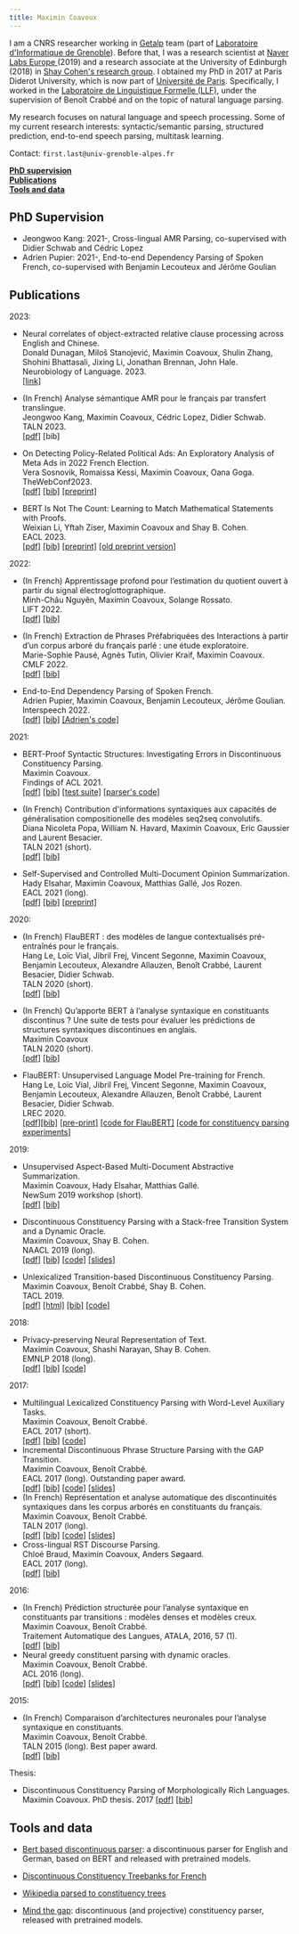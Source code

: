 ```yaml
---
title: Maximin Coavoux
---
```


I am a CNRS researcher working in [Getalp](http://lig-getalp.imag.fr/en/home/) team (part of [Laboratoire d'Informatique de Grenoble](http://www.liglab.fr/)).
Before that, I was a research scientist at [Naver Labs Europe ](https://europe.naverlabs.com/) (2019) and a research associate at the University of Edinburgh (2018) in [Shay Cohen's research group](http://cohort.inf.ed.ac.uk/).
I obtained my PhD in 2017 at Paris Diderot University, which is now part of [Université de Paris](https://u-paris.fr/).
Specifically, I worked in the [Laboratoire de Linguistique Formelle (LLF)](http://www.llf.cnrs.fr/en), under the supervision of Benoît Crabbé and on the topic of natural language parsing.

My research focuses on natural language and speech processing. Some of my current research interests: syntactic/semantic parsing, structured prediction, end-to-end speech parsing, multitask learning.

Contact: `first.last@univ-grenoble-alpes.fr`

[**PhD supervision**](#phd-supervision)  
[**Publications**](#publications)  
[**Tools and data**](#tools-and-data)  

## PhD Supervision

- Jeongwoo Kang: 2021-, Cross-lingual AMR Parsing, co-supervised with Didier Schwab and Cédric Lopez
- Adrien Pupier: 2021-, End-to-end Dependency Parsing of Spoken French, co-supervised with Benjamin Lecouteux and Jérôme Goulian

## Publications

2023:

* Neural correlates of object-extracted relative clause processing across English and Chinese.  
  Donald Dunagan, Miloš Stanojević, Maximin Coavoux, Shulin Zhang, Shohini Bhattasali, Jixing Li, Jonathan Brennan, John Hale.  
  Neurobiology of Language.  2023.  
  [[link]](https://doi.org/10.1162/nol_a_00110)

* (In French) Analyse sémantique AMR pour le français par transfert translingue.  
  Jeongwoo Kang, Maximin Coavoux, Cédric Lopez, Didier Schwab.  
  TALN 2023.  
  [[pdf]](https://coria-taln-2023.sciencesconf.org/456133/document) [bib]

* On Detecting Policy-Related Political Ads: An Exploratory Analysis of Meta Ads in 2022 French Election.  
   Vera Sosnovik, Romaissa Kessi, Maximin Coavoux, Oana Goga.  
   TheWebConf2023.  
   [[pdf]](https://dl.acm.org/doi/pdf/10.1145/3543507.3583875) [[bib]](acm_3543507.3583875.bib) [[preprint]](https://arxiv.org/abs/2302.06917)

* BERT Is Not The Count: Learning to Match Mathematical Statements with Proofs.  
   Weixian Li, Yftah Ziser, Maximin Coavoux and Shay B. Cohen.  
   EACL 2023.  
   [[pdf]](https://aclanthology.org/2023.eacl-main.260.pdf) [[bib]](https://aclanthology.org/2023.eacl-main.260.bib) [[preprint]](https://arxiv.org/abs/2302.09350) [[old preprint version]](https://arxiv.org/abs/2102.02110) 

2022:

* (In French) Apprentissage profond pour l’estimation du quotient ouvert à partir du signal électroglottographique.  
  Minh-Châu Nguyên, Maximin Coavoux, Solange Rossato.  
  LIFT 2022.  
  [[pdf]](https://hal.science/hal-03846833v1/file/4777.pdf) [[bib]](https://hal.science/hal-03846833v1/bibtex)


* (In French) Extraction de Phrases Préfabriquées des Interactions à partir d’un corpus arboré du français parlé : une étude exploratoire.  
  Marie-Sophie Pausé, Agnès Tutin, Olivier Kraif, Maximin Coavoux.  
  CMLF 2022.  
  [[pdf]](https://www.shs-conferences.org/articles/shsconf/pdf/2022/08/shsconf_cmlf2022_10002.pdf) [[bib]](https://www.shs-conferences.org/component/makeref/?task=show&type=html&doi=10.1051/shsconf/202213810002)

* End-to-End Dependency Parsing of Spoken French.  
  Adrien Pupier, Maximin Coavoux, Benjamin Lecouteux, Jérôme Goulian.  
  Interspeech 2022.  
  [[pdf]](https://www.isca-speech.org/archive/pdfs/interspeech_2022/pupier22_interspeech.pdf) [[bib]](https://hal.archives-ouvertes.fr/hal-03713551v1/bibtex) [[Adrien's code]](https://gricad-gitlab.univ-grenoble-alpes.fr/pupiera/wav2tree_release)

2021:

* BERT-Proof Syntactic Structures: Investigating Errors in Discontinuous Constituency Parsing.  
  Maximin Coavoux.  
  Findings of ACL 2021.  
  [[pdf]](https://aclanthology.org/2021.findings-acl.288.pdf) [[bib]](https://aclanthology.org/2021.findings-acl.288.bib) [[test suite]](https://aclanthology.org/attachments/2021.findings-acl.288.OptionalSupplementaryMaterial.zip) [[parser's code]](https://gitlab.com/mcoavoux/mtgpy-release-findings-2021)

* (In French) Contribution d'informations syntaxiques aux capacités de généralisation compositionelle des modèles seq2seq convolutifs.  
  Diana Nicoleta Popa, William N. Havard, Maximin Coavoux, Eric Gaussier and Laurent Besacier.  
  TALN 2021 (short).  
  [[pdf]](http://talnarchives.atala.org/TALN/TALN-2021/28.pdf) [[bib]](http://talnarchives.atala.org/TALN/TALN-2021/28.bib)

* Self-Supervised and Controlled Multi-Document Opinion Summarization.  
  Hady Elsahar, Maximin Coavoux, Matthias Gallé, Jos Rozen.  
  EACL 2021 (long).  
  [[pdf]](https://www.aclweb.org/anthology/2021.eacl-main.141.pdf) [[bib]](https://www.aclweb.org/anthology/2021.eacl-main.141.bib) [[preprint]](https://arxiv.org/abs/2004.14754)


2020:

* (In French) FlauBERT : des modèles de langue contextualisés pré-entraînés pour le français.  
  Hang Le, Loïc Vial, Jibril Frej, Vincent Segonne, Maximin Coavoux, Benjamin Lecouteux, Alexandre Allauzen, Benoît Crabbé, Laurent Besacier, Didier Schwab.  
  TALN 2020 (short).  
  [[pdf]](https://hal.archives-ouvertes.fr/hal-02784776v3/document) [[bib]](http://talnarchives.atala.org/TALN/TALN-2020/66.bib)

* (In French) Qu’apporte BERT à l’analyse syntaxique en constituants discontinus ? Une suite de tests pour évaluer les prédictions de structures syntaxiques discontinues en anglais.  
  Maximin Coavoux  
  TALN 2020 (short).  
  [[pdf]](https://hal.archives-ouvertes.fr/hal-02784767v3/document) [[bib]](http://talnarchives.atala.org/TALN/TALN-2020/141.bib)

* FlauBERT: Unsupervised Language Model Pre-training for French.  
  Hang Le, Loïc Vial, Jibril Frej, Vincent Segonne, Maximin Coavoux, Benjamin Lecouteux, Alexandre Allauzen, Benoît Crabbé, Laurent Besacier, Didier Schwab.  
  LREC 2020.  
  [[pdf]](http://www.lrec-conf.org/proceedings/lrec2020/pdf/2020.lrec-1.302.pdf)[[bib]](http://www.lrec-conf.org/proceedings/lrec2020/bib/2020.lrec-1.302.bib) [[pre-print]](https://arxiv.org/abs/1912.05372) [[code for FlauBERT]](https://github.com/getalp/Flaubert/) [[code for constituency parsing experiments]](https://github.com/mcoavoux/self-attentive-parser)

2019:

* Unsupervised Aspect-Based Multi-Document Abstractive Summarization.  
  Maximin Coavoux, Hady Elsahar, Matthias Gallé.  
  NewSum 2019 workshop (short).  
  [[pdf]](https://www.aclweb.org/anthology/D19-5405.pdf) [[bib]](https://www.aclweb.org/anthology/D19-5405.bib)

* Discontinuous Constituency Parsing with a Stack-free Transition System and a Dynamic Oracle.  
  Maximin Coavoux, Shay B. Cohen.  
  NAACL 2019 (long).  
  [[pdf]](https://www.aclweb.org/anthology/N19-1018.pdf) [[bib]](https://www.aclweb.org/anthology/N19-1018.bib) [[code]](https://gitlab.com/mcoavoux/discoparset/) [[slides]](slides_naacl2019.pdf)

* Unlexicalized Transition-based Discontinuous Constituency Parsing.  
  Maximin Coavoux, Benoît Crabbé, Shay B. Cohen.  
  TACL 2019.  
  [[pdf]](https://www.mitpressjournals.org/doi/pdf/10.1162/tacl_a_00255) [[html]](https://www.mitpressjournals.org/doi/full/10.1162/tacl_a_00255) [[bib]](https://www.aclweb.org/anthology/Q19-1005.bib) [[code]](https://github.com/mcoavoux/mtg_TACL)

2018:

* Privacy-preserving Neural Representation of Text.  
  Maximin Coavoux, Shashi Narayan, Shay B. Cohen.  
  EMNLP 2018 (long).  
  [[pdf]](http://aclweb.org/anthology/D18-1001) [[bib]](https://www.aclweb.org/anthology/D18-1001.bib) [[code]](https://github.com/mcoavoux/pnet)

2017:

* Multilingual Lexicalized Constituency Parsing with Word-Level Auxiliary Tasks.  
  Maximin Coavoux, Benoît Crabbé.  
  EACL 2017 (short).  
  [[pdf]](http://www.aclweb.org/anthology/E/E17/E17-2053.pdf) [[bib]](http://www.aclweb.org/anthology/E/E17/E17-2053.bib) [[code]](https://github.com/mcoavoux/mtg/)
* Incremental Discontinuous Phrase Structure Parsing with the GAP Transition.  
  Maximin Coavoux, Benoît Crabbé.  
  EACL 2017 (long). Outstanding paper award.  
  [[pdf]](http://www.aclweb.org/anthology/E/E17/E17-1118.pdf) [[bib]](http://www.aclweb.org/anthology/E/E17/E17-1118.bib) [[code]](https://github.com/mcoavoux/mtg/) [[slides]](slides_eacl2017.pdf)
* (In French) Représentation et analyse automatique des discontinuités syntaxiques dans les corpus arborés en constituants du français.  
  Maximin Coavoux, Benoît Crabbé.  
  TALN 2017 (long).  
  [[pdf]](https://hal.archives-ouvertes.fr/hal-01622631/document) [[bib]](https://hal.archives-ouvertes.fr/hal-01622631v1/bibtex) [[code]](https://github.com/mcoavoux/french_disco_data) [[slides]](slides_taln2017.pdf)
* Cross-lingual RST Discourse Parsing.  
  Chloé Braud, Maximin Coavoux, Anders Søgaard.  
  EACL 2017 (long).  
  [[pdf]](http://www.aclweb.org/anthology/E17-1028) [[bib]](http://aclweb.org/anthology/E17-1028.bib)

2016:

* (In French) Prédiction structurée pour l’analyse syntaxique en constituants par transitions : modèles denses et modèles creux.  
  Maximin Coavoux, Benoît Crabbé.  
  Traitement Automatique des Langues, ATALA, 2016, 57 (1).  
  [[pdf]](https://hal.archives-ouvertes.fr/hal-01365252/document) [[bib]](https://hal.archives-ouvertes.fr/hal-01365252v1/bibtex)
* Neural greedy constituent parsing with dynamic oracles.  
  Maximin Coavoux, Benoît Crabbé.  
  ACL 2016 (long).  
  [[pdf]](https://www.aclweb.org/anthology/P16-1017.pdf) [[bib]](https://www.aclweb.org/anthology/P16-1017.bib) [[code]](https://github.com/mcoavoux/hyparse) [[slides]](slides_acl2016.pdf)

2015:

* (In French) Comparaison d’architectures neuronales pour l’analyse syntaxique en constituants.  
  Maximin Coavoux, Benoît Crabbé.  
  TALN 2015 (long).  Best paper award.  
  [[pdf]](http://www.llf.cnrs.fr/sites/llf.cnrs.fr/files/biblio/taln-2015-long-025.pdf) [[bib]](https://hal.inria.fr/hal-01174613v1/bibtex)

Thesis:

* Discontinuous Constituency Parsing of Morphologically Rich Languages.  
  Maximin Coavoux.
  PhD thesis. 2017
  [[pdf]](https://hal.archives-ouvertes.fr/tel-02302563/document) [[bib]](phd.bib)


## Tools and data

* [Bert based discontinuous parser](https://gitlab.com/mcoavoux/mtgpy-release-findings-2021): a discontinuous parser for English and German, based on BERT and released with pretrained models.

* [Discontinuous Constituency Treebanks for French](https://github.com/mcoavoux/french_disco_data)
* [Wikipedia parsed to constituency trees](https://github.com/mcoavoux/wiki_parse)
* [Mind the gap](https://github.com/mcoavoux/mtg): discontinuous (and projective) constituency parser, released with pretrained models.

